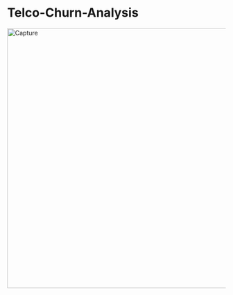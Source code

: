 # Telco-Churn-Analysis
<img width="599" alt="Capture" src="https://github.com/pratheeshsailor/Telco-Churn-Analysis/assets/116364415/112d21c0-b3de-4457-946c-a841850f6372">

